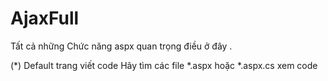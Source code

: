 # AjaxFull

Tất cả những Chức năng aspx quan trọng điều ở đây .

(*) Default trang viết code
Hãy tìm các file *.aspx hoặc *.aspx.cs xem code
